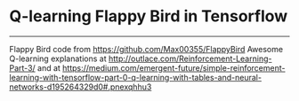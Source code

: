 # Q-learning Flappy Bird in Tensorflow

----

Flappy Bird code from https://github.com/Max00355/FlappyBird
Awesome Q-learning explanations at http://outlace.com/Reinforcement-Learning-Part-3/
and at https://medium.com/emergent-future/simple-reinforcement-learning-with-tensorflow-part-0-q-learning-with-tables-and-neural-networks-d195264329d0#.pnexqhhu3
